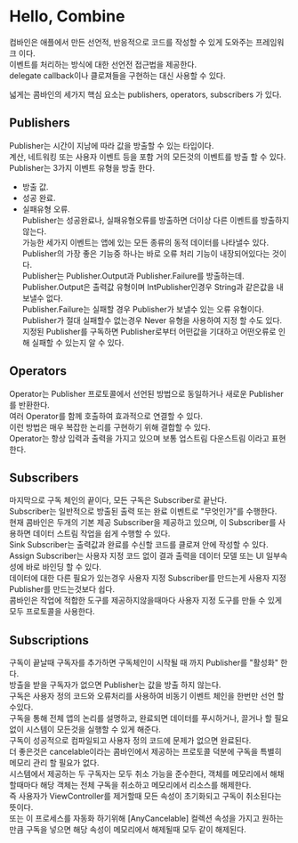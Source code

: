 # Hello, Combine
컴바인은 애플에서 만든 선언적, 반응적으로 코드를 작성할 수 있게 도와주는 프레임워크 이다.     
이벤트를 처리하는 방식에 대한 선언전 접근법을 제공한다.    
delegate callback이나 클로져들을 구현하는 대신 사용할 수 있다.       
    
넓게는 콤바인의 세가지 핵심 요소는 publishers, operators, subscribers 가 있다.
   
## Publishers
Publisher는 시간이 지남에 따라 값을 방출할 수 있는 타입이다.    
계산, 네트워킹 또는 사용자 이벤트 등을 포함 거의 모든것의 이벤트를 방출 할 수 있다.     
Publisher는 3가지 이벤트 유형을 방출 한다.    
- 방출 값.  
- 성공 완료.  
- 실패유형 오류.  
Publisher는 성공완료나, 실패유형오류를 방출하면 더이상 다른 이벤트를 방출하지 않는다.    
가능한 세가지 이벤트는 앱에 있는 모든 종류의 동적 데이터를 나타낼수 있다.     
Publisher의 가장 좋은 기능중 하나는 바로 오류 처리 기능이 내장되어있다는 것이다.    
Publisher는 Publisher.Output과 Publisher.Failure를 방출하는데.   
Publisher.Output은 출력값 유형이며 IntPublisher인경우 String과 같은값을 내보낼수 없다.     
Publisher.Failure는 실패할 경우 Publisher가 보낼수 있는 오류 유형이다. Publisher가 절대 실패할수 없는경우 Never 유형을 사용하여 지정 할 수도 있다.    
지정된 Publisher를 구독하면 Publisher로부터 어떤값을 기대하고 어떤오류로 인해 실패할 수 있는지 알 수 있다.     
    
## Operators
Operator는 Publisher 프로토콜에서 선언된 방법으로 동일하거나 새로운 Publisher를 반환한다.     
여러 Operator를 함께 호출하여 효과적으로 연결할 수 있다.    
이런 방법은 매우 복잡한 논리를 구현하기 위해 결합할 수 있다.    
Operator는 항상 입력과 출력을 가지고 있으며 보통 업스트림 다운스트림 이라고 표현한다.     
    
## Subscribers
마지막으로 구독 체인의 끝이다, 모든 구독은 Subscriber로 끝난다.    
Subscriber는 일반적으로 방출된 출력 또는 완료 이벤트로 "무엇인가"를 수행한다.    
현재 콤바인은 두개의 기본 제공 Subscriber을 제공하고 있으며, 이 Subscriber를 사용하면 데이터 스트림 작업을 쉽게 수행할 수 있다.    
Sink Subscriber는 출력값과 완료를 수신할 코드를 클로져 안에 작성할 수 있다.    
Assign Subscriber는 사용자 지정 코드 없이 결과 출력을 데이터 모델 또는 UI 일부속성에 바로 바인딩 할 수 있다.    
데이터에 대한 다른 필요가 있는경우 사용자 지정 Subscriber를 만드는게 사용자 지정 Publisher를 만드는것보다 쉽다.     
콤바인은 작업에 적합한 도구를 제공하지않을때마다 사용자 지정 도구를 만들 수 있게 모두 프로토콜을 사용한다.     

## Subscriptions
구독이 끝날때 구독자를 추가하면 구독체인이 시작될 때 까지 Publisher를 "활성화" 한다.    
방출을 받을 구독자가 없으면 Publisher는 값을 방출 하지 않는다.    
구독은 사용자 정의 코드와 오류처리를 사용하여 비동기 이벤트 체인을 한번만 선언 할 수있다.    
구독을 통해 전체 앱의 논리를 설명하고, 완료되면 데이터를 푸시하거나, 끌거나 할 필요없이 시스템이 모든것을 실행할 수 있게 해준다.    
구독이 성공적으로 컴파일되고 사용자 정의 코드에 문제가 없으면 완료된다.    
더 좋은것은 cancelable이라는 콤바인에서 제공하는 프로토콜 덕분에 구독을 특별히 메모리 관리 할 필요가 없다.    
시스템에서 제공하는 두 구독자는 모두 취소 가능을 준수한다, 객체를 메모리에서 해채할때마다 해당 객체는 전체 구독을 취소하고 메모리에서 리소스를 해제한다.   
즉 사용자가 ViewController를 제거할때 모든 속성이 초기화되고 구독이 취소된다는 뜻이다.     
또는 이 프로세스를 자동화 하기위해 [AnyCancelable] 컬렉션 속성을 가지고 원하는만큼 구독을 넣으면 해당 속성이 메모리에서 해제될때 모두 같이 해제된다.     


